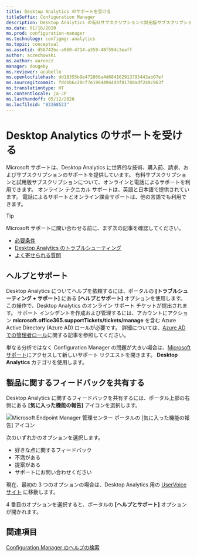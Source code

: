 ```yaml
---
title: Desktop Analytics のサポートを受ける
titleSuffix: Configuration Manager
description: Desktop Analytics の有料サブスクリプションと試用版サブスクリプションについて、オンラインと電話によるサポートを受けることができます。
ms.date: 01/16/2020
ms.prod: configuration-manager
ms.technology: configmgr-analytics
ms.topic: conceptual
ms.assetid: d56742bc-a060-4714-a359-48f594c3eaff
author: aczechowski
ms.author: aaroncz
manager: dougeby
ms.reviewer: acabello
ms.openlocfilehash: dd18355b9e472866a4d684162913795443ab07ef
ms.sourcegitcommit: fddbb6c20cf7e19944944d4f81788adf249c963f
ms.translationtype: HT
ms.contentlocale: ja-JP
ms.lasthandoff: 05/12/2020
ms.locfileid: "83268523"
---
```

# <a name="get-support-for-desktop-analytics"></a>Desktop Analytics のサポートを受ける

Microsoft サポートは、Desktop Analytics に世界的な技術、購入前、請求、およびサブスクリプションのサポートを提供しています。 有料サブスクリプションと試用版サブスクリプションについて、オンラインと電話によるサポートを利用できます。 オンライン テクニカル サポートは、英語と日本語で提供されています。 電話によるサポートとオンライン課金サポートは、他の言語でも利用できます。

> [!TIP]
> Microsoft サポートに問い合わせる前に、まず次の記事を確認してください。
>
> - [必要条件](overview.md#prerequisites)
> - [Desktop Analytics のトラブルシューティング](troubleshooting.md)
> - [よく寄せられる質問](faq.md)

## <a name="help-and-support"></a>ヘルプとサポート

Desktop Analytics についてヘルプを依頼するには、ポータルの **[トラブルシューティング + サポート]** にある **[ヘルプとサポート]** オプションを使用します。 この操作で、Desktop Analytics のオンライン サポート チケットが提出されます。 サポート インシデントを作成および管理するには、アカウントにアクション **microsoft.office365.supportTickets/tickets/manage** を含む Azure Active Directory (Azure AD) ロールが必要です。 詳細については、[Azure AD での管理者ロール](https://docs.microsoft.com/azure/active-directory/users-groups-roles/directory-assign-admin-roles)に関する記事を参照してください。

単なる分析ではなく Configuration Manager の問題が大きい場合は、[Microsoft サポート](https://aka.ms/cmcbsupport)にアクセスして新しいサポート リクエストを開きます。 **Desktop Analytics** カテゴリを使用します。

## <a name="share-product-feedback"></a><a name="bkmk_feedback"></a> 製品に関するフィードバックを共有する

<!-- 5451636 -->

Desktop Analytics に関するフィードバックを共有するには、ポータル上部の右側にある **[気に入った機能の報告]** アイコンを選択します。

![Microsoft Endpoint Manager 管理センター ポータルの [気に入った機能の報告] アイコン](media/5451636-portal-feedback.png)

次のいずれかのオプションを選択します。

- 好きな点に関するフィードバック
- 不満がある
- 提案がある
- サポートにお問い合わせください

現在、最初の 3 つのオプションの場合は、Desktop Analytics 用の [UserVoice サイト](https://configurationmanager.uservoice.com/forums/300492-ideas?category_id=366805) に移動します。

4 番目のオプションを選択すると、ポータルの **[ヘルプとサポート]** オプションが開かれます。

## <a name="see-also"></a>関連項目

[Configuration Manager のヘルプの検索](../core/understand/find-help.md)

